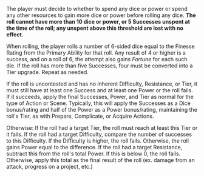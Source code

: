 The player must decide to whether to spend any dice or power or spend any other resources to gain more dice or power before rolling any dice. **The roll cannot have more than 10 dice or power, or 5 Successes unspent at the time of the roll; any unspent above this threshold are lost with no effect.**

When rolling, the player rolls a number of 6-sided dice equal to the Finesse Rating from the Primary Ability for that roll. Any result of 4 or higher is a success, and on a roll of 6, the attempt also gains *Fortune* for each such die.
If the roll has more than five Successes, four must be converted into a Tier upgrade. Repeat as needed.

If the roll is uncontested and has no inherent Difficulty, Resistance, or Tier, it must still have at least one Success and at least one Power or the roll fails. If it succeeds, apply the final Successes, Power, and Tier as normal for the type of Action or Scene. Typically, this will apply the Successes as a Dice bonus/rating and half of the Power as a Power bonus/rating, maintaining the roll's Tier, as with Prepare, Complicate, or Acquire Actions. 

Otherwise:
If the roll had a target Tier, the roll must reach at least this Tier or it fails.
If the roll had a target Difficulty, compare the number of successes to this Difficulty. If the Difficulty is higher, the roll fails. Otherwise, the roll gains Power equal to the difference.
If the roll had a target Resistance, subtract this from the roll's total Power. If this is below 0, the roll fails. Otherwise, apply this total as the final result of the roll (ex. damage from an attack, progress on a project, etc.)